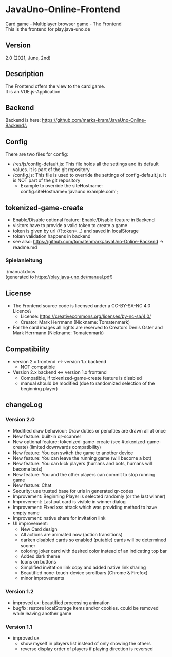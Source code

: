 # JavaUno-Online-Frontend
Card game - Multiplayer browser game - The Frontend\
This is the frontend for play.java-uno.de

## Version
2.0 (2021, June, 2nd)

## Description
The Frontend offers the view to the card game.\
It is an VUE.js-Application

## Backend
Backend is here: https://github.com/marks-kram/JavaUno-Online-Backend.\

## Config
There are two files for config:
* /res/js/config-default.js: This file holds all the settings and its default values. It is part of the git repository
* /config.js: This file is used to override the settings of config-default.js. It is NOT part of the git repository
  * Example to override the siteHostname: config.siteHostname='javauno.example.com';

## tokenized-game-create
* Enable/Disable optional feature: Enable/Disable feature in Backend
* visitors have to provide a valid token to create a game
* token is given by url (/?token=...) and saved in localStorage
* token validation happens in backend
* see also: https://github.com/tomatenmark/JavaUno-Online-Backend -> readme.md

### Spielanleitung
./manual.docs\
(generated to https://play.java-uno.de/manual.pdf)

## License
* The Frontend source code is licensed under a CC-BY-SA-NC 4.0 Licence\
   * License: https://creativecommons.org/licenses/by-nc-sa/4.0/
   * Creator: Mark Herrmann (Nickname: Tomatenmark)
* For the card images all rights are reserved to Creators Denis Oster and Mark Herrmann (Nickname: Tomatenmark)

## Compatibility
* version 2.x frontend <-> version 1.x backend
  * NOT compatible
* Version 2.x backend <-> version 1.x frontend
  * Compatible, if tokenized-game-create feature is disabled
  * manual should be modified (due to randomized selection of the beginning player)

## changeLog

### Version 2.0
* Modified draw behaviour: Draw duties or penalties are drawn all at once
* New feature: built-in qr-scanner
* New optional feature: tokenized-game-create (see #tokenized-game-create) (limited downwards compatibility)
* New feature: You can switch the game to another device
* New feature: You can leave the running game (will become a bot)
* New feature: You can kick players (humans and bots, humans will become bots)
* New feature: You and the other players can commit to stop running game
* New feature: Chat 
* Security: use trusted base for urls in generated qr-codes
* Improvement: Beginning Player is selected randomly (or the last winner)
* Improvement: Last put card is visible in winner dialog
* Improvement: Fixed xss attack which was providing method to have empty name
* Improvement: native share for invitation link
* UI improvement:
  * New Card design
  * All actions are animated now (action transitions)
  * darken disabled cards so enabled (putable) cards will be determined sooner
  * coloring joker card with desired color instead of an indicating top bar
  * Added dark theme
  * Icons on buttons
  * Simplified invitation link copy and added native link sharing
  * Beautified none-touch-device scrollbars (Chrome & Firefox)
  * minor improvements

### Version 1.2
* improved ux: beautified processing animation
* bugfix: restore localStorage Items and/or cookies. could be removed while leaving another game

### Version 1.1
* improved ux
   * show myself in players list instead of only showing the others
   * reverse display order of players if playing direction is reversed
